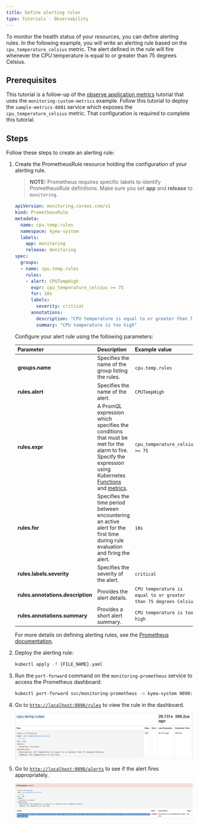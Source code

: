 ```yaml
---
title: Define alerting rules
type: Tutorials - Observability
---
```


To monitor the health status of your resources, you can define alerting rules. In the following example, you will write an alerting rule based on the `cpu_temperature_celsius` metric. The alert defined in the rule will fire whenever the CPU temperature is equal to or greater than 75 degrees Celsius.

## Prerequisites

This tutorial is a follow-up of the [observe application metrics](/components/monitoring/#tutorials-observe-application-metrics) tutorial that uses the `monitoring-custom-metrics` example. Follow this tutorial to deploy the `sample-metrics-8081` service which exposes the `cpu_temperature_celsius` metric. That configuration is required to complete this tutorial.

## Steps

Follow these steps to create an alerting rule:

1. Create the PrometheusRule resource holding the configuration of your alerting rule.

   >**NOTE:** Prometheus requires specific labels to identify PrometheusRule definitions. Make sure you set **app** and **release** to `monitoring`.

   ```yaml
   apiVersion: monitoring.coreos.com/v1
   kind: PrometheusRule
   metadata:
     name: cpu.temp.rules
     namespace: kyma-system
     labels:
       app: monitoring
       release: monitoring
   spec:
     groups:
     - name: cpu.temp.rules
       rules:
       - alert: CPUTempHigh
         expr: cpu_temperature_celsius >= 75
         for: 10s
         labels:
           severity: critical
         annotations:
           description: "CPU temperature is equal to or greater than 75 degrees Celsius"
           summary: "CPU temperature is too high"
   ```

   Configure your alert rule using the following parameters:

   | Parameter | Description | Example value |
   |-----------|-------------|---------------|
   | **groups.name** | Specifies the name of the group listing the rules.  | `cpu.temp.rules` |
   | **rules.alert** | Specifies the name of the alert. | `CPUTempHigh`  |
   | **rules.expr** | A PromQL expression which specifies the conditions that must be met for the alarm to fire. Specify the expression using Kubernetes [Functions](https://prometheus.io/docs/prometheus/latest/querying/functions/) and [metrics](https://github.com/kubernetes/kube-state-metrics/blob/master/docs/README.md). | `cpu_temperature_celsius >= 75`  |
   | **rules.for** | Specifies the time period between encountering an active alert for the first time during rule evaluation and firing the alert.  | `10s` |
   | **rules.labels.severity** | Specifies the severity of the alert.  | `critical` |
   | **rules.annotations.description** | Provides the alert details. | `CPU temperature is equal to or greater than 75 degrees Celsius` |
   | **rules.annotations.summary** | Provides a short alert summary. | `CPU temperature is too high` |

   For more details on defining alerting rules, see the [Prometheus documentation](https://prometheus.io/docs/prometheus/latest/configuration/alerting_rules/).

2. Deploy the alerting rule:

   ```bash
   kubectl apply -f {FILE_NAME}.yaml
   ```

3. Run the `port-forward` command on the `monitoring-prometheus` service to access the Prometheus dashboard:

   ```bash
   kubectl port-forward svc/monitoring-prometheus -n kyma-system 9090:9090
   ```

4. Go to [`http://localhost:9090/rules`](http://localhost:9090/rules) to view the rule in the dashboard.

   ![Rule on the dashboard](./assets/rules-dashboard.png)

5. Go to [`http://localhost:9090/alerts`](http://localhost:9090/alerts) to see if the alert fires appropriately.

   ![Alert on the dashboard](./assets/fired-alert.png)
